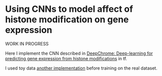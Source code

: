 # Using CNNs to model affect of histone modification on gene expression

WORK IN PROGRESS

Here I implement the CNN described in [DeepChrome: Deep-learning for predicting gene expression from histone modifications](https://academic.oup.com/bioinformatics/article/32/17/i639/2450757) in tf.

I used toy data [another implementation](https://github.com/QData/DeepChrome) before training on the real dataset.
